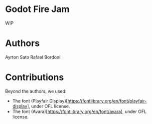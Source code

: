 # Godot Fire Jam

WIP

# Authors

Ayrton Sato
Rafael Bordoni

# Contributions

Beyond the authors, we used:
- The font (Playfair Display)[https://fontlibrary.org/en/font/playfair-display], under OFL license.
- The font (Avara)[https://fontlibrary.org/en/font/avara], under OFL license.
